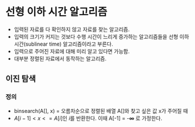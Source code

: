 # 선형 이하 시간 알고리즘
* 입력된 자료를 다 확인하지 않고 자료를 찾는 알고리즘.
* 입력의 크기가 커지는 것보다 수행 시간이 느리게 증가하는 알고리즘들을 선형 이하 시간(sublinear time) 알고리즘이라고 부른다.
* 입력으로 주어진 자료에 대해 미리 알고 있다면 가능함.
* 대부분 정렬된 자료에서 동작하는 알고리즘.

## 이진 탐색
### 정의
* binsearch(A[], x) = 오름차순으로 정렬된 배열 A[]와 찾고 싶은 값 x가 주어질 때
* $A[i-1] < x <= A[i]$인 $i$를 반환한다. 이때 A[-1] = -__∞__ 로 가정한다.
